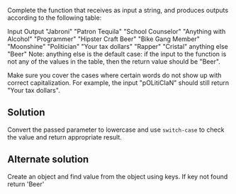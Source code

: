 Complete the function that receives as input a string, and produces outputs according to the following table:

Input	Output
"Jabroni"	"Patron Tequila"
"School Counselor"	"Anything with Alcohol"
"Programmer"	"Hipster Craft Beer"
"Bike Gang Member"	"Moonshine"
"Politician"	"Your tax dollars"
"Rapper"	"Cristal"
anything else	"Beer"
Note: anything else is the default case: if the input to the function is not any of the values in the table, then the return value should be "Beer".

Make sure you cover the cases where certain words do not show up with correct capitalization. For example, the input "pOLitiCIaN" should still return "Your tax dollars".

## Solution
Convert the passed parameter to lowercase and use `switch-case` to check the value and return appropriate result.

## Alternate solution
Create an object and find value from the object using keys. If key not found return 'Beer'